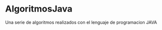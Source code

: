 AlgoritmosJava
==============

Una serie de algoritmos realizados con el lenguaje de programacion JAVA
